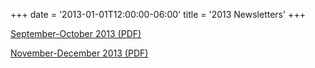 +++
date = '2013-01-01T12:00:00-06:00'
title = '2013 Newsletters'
+++
<!-- [January-February 2013 (PDF)](/newsletters/2013-Jan-Feb.pdf) -->

<!-- [March-April 2013 (PDF)](/newsletters/2013-Mar-Apr.pdf) -->

<!-- [May-June 2013 (PDF)](/newsletters/2013-May-Jun.pdf) -->

<!-- [July-August 2013 (PDF)](/newsletters/2013-Jul-Aug.pdf) -->

[September-October 2013 (PDF)](/newsletters/2013-Sep-Oct.pdf)

[November-December 2013 (PDF)](/newsletters/2013-Nov-Dec.pdf)